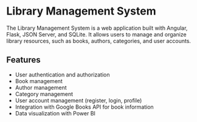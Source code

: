 # Library Management System

The Library Management System is a web application built with Angular, Flask, JSON Server, and SQLite. It allows users to manage and organize library resources, such as books, authors, categories, and user accounts.

## Features

- User authentication and authorization
- Book management
- Author management 
- Category management 
- User account management (register, login, profile)
- Integration with Google Books API for book information
- Data visualization with Power BI
